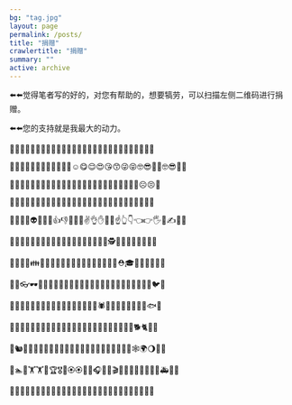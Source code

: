 ```yaml
---
bg: "tag.jpg"
layout: page
permalink: /posts/
title: "捐赠"
crawlertitle: "捐赠"
summary: ""
active: archive
---
```


⬅️⬅️觉得笔者写的好的，对您有帮助的，想要犒劳，可以扫描左侧二维码进行捐赠。

⬅️⬅️您的支持就是我最大的动力。

🤑🤑🤑🤑🤑🤑🤑🤑🤑🤑🤑🤑🤑🤑🤑🤑🤑🤑🤑🤑🤑🤑🤑🤑🤑🤑🤑🤑

🤑😁🤣😂😄😅😆😇😉😊🙂🙃☺️😋😌😍😘😙😜😝🤓😎🤗🤑🤓😎🤗🤑

🤑🤡🤠🤡🤠😏😶😶😑😒🙄🤔😳😞😟😠😔😕😳😞😟😠😡😔😕☹️😣🤑

🤑😖😫😤😮😱😨😰😯😦😢😥😪😓🤤😭🤥🤢🤧🤐😷🤒🤕😴👹💩😈🤑

🤑👺💀👻👽🤖👏👋👍👎👊🤞🤝✌️👌✋💪🙏☝️👆👇👈👉🖐🤘✍️💅🤑

🤑👶👦👧👩👱👴👵👲👳👮👷💂🚶👰🤴👸👼🎅🕵🤵🏃💃👯👫👬👭🤑

🤑🤰💑💏👪👕👖👔👗👙💄💋👣👠👡👢👞👟👒🎩⛑🎓👑🎒👝👛👜🤑

🤑💼👓🕶💍🌂🐶🐱🐭🐰🐻🐼🐨🐯🦁🐮🐷🐽🐸🐙🐵🙈🙉🐒🐔🐧🐦🤑

🤑🐣🐥🦆🦅🦉🦇🐺🐗🐴🦄🐝🐛🦋🐌🐞🐜🕷🦂🦀🐍🐢🦎🦑🦐🐠🐟🤑

🤑🐡🐬🐳🐊🐆🐅🐃🐂🐄🐪🐫🐘🦏🦍🐐🐏🐑🐎🐖🐀🐁🐓🦃🐕🐈🐇🤑

🤑🐿🐾🐲🌵🎄🌲🌳🌴🌱🌿🍀🎋🍃🍂🌾🌺🌻🌼💐🍄🎃🐚🕸🌍🌖🌚🤑

🤑🏊🛀🏋🏋🏇🏆🎖🥉🏵🏵🎨🎤🎧🎸🎻🎬🎯🎰🎰🚗🚙🚚🚐🚒🚑🚜🤑

🤑🤑🤑🤑🤑🤑🤑🤑🤑🤑🤑🤑🤑🤑🤑🤑🤑🤑🤑🤑🤑🤑🤑🤑🤑🤑🤑🤑


